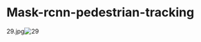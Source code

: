 # Mask-rcnn-pedestrian-tracking
29.jpg![29](https://user-images.githubusercontent.com/79782530/125695441-843cc369-9a43-4012-9702-95478e6139d6.jpg)
